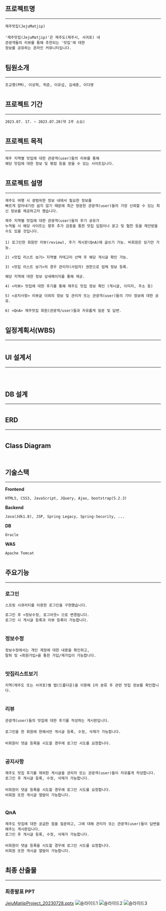 
## 프로젝트명 
***
    제주맛집(JejuMatjip)
####
    '제주맛집(JejuMatjip)'은 제주도(제주시, 서귀포) 내
    관광객들의 리뷰를 통해 추천되는 '맛집'에 대한
    정보를 공유하는 온라인 커뮤니티입니다.

#
## 팀원소개
***
    조교행(PM), 이상혁, 허준, 이유섭, 김세종, 이다영
#
## 프로젝트 기간
***
    2023.07. 17. ~ 2023.07.28(약 2주 소요)
#
## 프로젝트 목적
***
    제주 지역별 맛집에 대한 관광객(user)들의 리뷰를 통해
    해당 맛집에 대한 정보 및 평점 등을 얻을 수 있는 사이트입니다.
#
## 프로젝트 설명
***
    제주도 여행 시 광범위한 정보 내에서 필요한 정보를
    빠르게 알아내기란 쉽지 않기 때문에 최근 방문한 관광객(user)들의 가장 신뢰할 수 있는 최신 정보를 제공하고자 했습니다.

    제주 지역별 맛집에 대한 관광객(user)들의 후기 공유가
    누적될 시 해당 사이트는 향후 추가 검증을 통한 맛집 입점이나 광고 및 협찬 등을 제안받을 수도 있을 것입니다. 

####

    1) 로그인한 회원만 리뷰(review), 후기 게시판(QnA)에 글쓰기 가능. 비회원은 읽기만 가능.

    2) <맛집 리스트 보기> 지역별 카테고리 선택 후 해당 게시글 확인 가능.

    3) <맛집 리스트 보기>의 경우 관리자(사업자) 권한으로 업체 정보 등록.    
    
    해당 지역에 대한 정보 상세페이지를 통해 제공.

    4) <리뷰> 맛집에 대한 후기를 통해 제주도 맛집 정보 확인 (게시글, 이미지, 주소 등)

    5) <공지사항> 리뷰글 이외의 정보 및 관리자 또는 관광객(user)들의 기타 정보에 대한 공유.

    6) <QnA> 제주맛집 회원(관광객/user)들과 자유롭게 질문 및 답변.

#
## 일정계획서(WBS)
***

#
## UI 설계서
***
![]()
![]()
![]()
![]()
![]()
![]()
#
## DB 설계
***

#
## ERD
***

#
## Class Diagram
![]()
#
## 기술스택
***
**Frontend**

    HTML5, CSS3, JavaScript, JQuery, Ajax, bootstrap(5.2.3)

**Backend**

    Java(Jdk1.8), JSP, Spring Legacy, Spring-Security, ...

**DB**

    Oracle

**WAS**

    Apache Tomcat
#
## 주요기능
***
### 로그인
    스프링 시큐리티를 이용한 로그인을 구현했습니다.

    로그인 후 <정보수정, 로그아웃> 으로 변경됩니다.
    로그인 시 게시글 등록과 리뷰 등록이 가능합니다.
#
### 정보수정
    정보수정에서는 개인 계정에 대한 내용을 확인하고,
    탈퇴 및 <회원가입>을 통한 가입/재가입이 가능합니다.

#
### 맛집리스트보기
    지역(제주도 또는 서귀포)별 탭(드롭다운)을 이용해 1차 분류 후 관련 맛집 정보를 확인합니다.
#
### 리뷰
    관광객(user)들의 맛집에 대한 후기를 작성하는 게시판입니다.

####
    로그인을 한 회원에 한해서만 게시글 등록, 수정, 삭제가 가능합니다.
####
    비회원이 댓글 등록을 시도할 경우에 로그인 시도를 요청합니다.
#
### 공지사항
    제주도 맛집 후기를 제외한 게시글을 관리자 또는 관광객(user)들이 자유롭게 작성합니다.
    로그인 후 게시글 등록, 수정, 삭제가 가능합니다.
####
    비회원이 댓글 등록을 시도할 경우에 로그인 시도를 요청합니다.
    비회원 또한 게시글 열람이 가능합니다.
#
### QnA    
    제주도 맛집에 대한 궁금한 점을 질문하고, 그에 대해 관리자 또는 관광객(user)들이 답변을 해주는 게시판입니다.
    로그인 후 게시글 등록, 수정, 삭제가 가능합니다.
####
    비회원이 댓글 등록을 시도할 경우에 로그인 시도를 요청합니다.
    비회원 또한 게시글 열람이 가능합니다.    
#
## 최종 산출물
***
### 최종발표 PPT
[JejuMatjipProject_20230728.pptx](https://github.com/~)
![슬라이드1](/.PNG)
![슬라이드2](/.PNG)
![슬라이드3](/.PNG)



